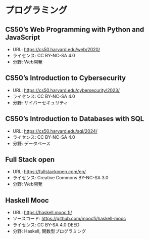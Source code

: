 # プログラミング

## CS50’s Web Programming with Python and JavaScript

* URL: <https://cs50.harvard.edu/web/2020/>
* ライセンス: CC BY-NC-SA 4.0
* 分野: Web開発

## CS50’s Introduction to Cybersecurity

* URL: <https://cs50.harvard.edu/cybersecurity/2023/>
* ライセンス: CC BY-NC-SA 4.0
* 分野: サイバーセキュリティ

## CS50’s Introduction to Databases with SQL

* URL: <https://cs50.harvard.edu/sql/2024/>
* ライセンス: CC BY-NC-SA 4.0
* 分野: データベース

## Full Stack open

* URL: <https://fullstackopen.com/en/>
* ライセンス: Creative Commons BY-NC-SA 3.0
* 分野: Web開発

## Haskell Mooc

* URL: <https://haskell.mooc.fi/>
* ソースコード: <https://github.com/moocfi/haskell-mooc>
* ライセンス: CC BY-SA 4.0 DEED
* 分野: Haskell, 関数型プログラミング